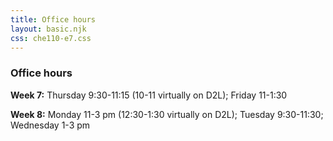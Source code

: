 ```yaml
---
title: Office hours
layout: basic.njk
css: che110-e7.css
---
```


### Office hours

**Week 7:** Thursday 9:30-11:15 (10-11 virtually on D2L); Friday 11-1:30

**Week 8:** Monday 11-3 pm (12:30-1:30 virtually on D2L); Tuesday 9:30-11:30; Wednesday 1-3 pm

